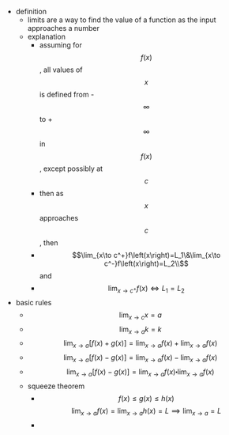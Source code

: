 - definition
	- limits are a way to find the value of a function as the input approaches a number
	- explanation
		- assuming for $$f\left(x\right)$$,  all values of $$x$$ is defined from -$$\infty$$ to +$$\infty$$ in $$f\left(x\right)$$, except possibly at $$c$$
		- then as $$x$$ approaches $$c$$, then
		- $$\lim_{x\to c^+}f\left(x\right)=L_1\&\lim_{x\to c^-}f\left(x\right)=L_2\\$$
		                                                                                and
		- $$\lim_{x\to c^+}f\left(x\right) \iff L_1 = L_2$$
- basic rules
	- $$\lim_{x\to c}x=a$$
	- $$\lim_{x\to a}k=k$$
	- $$\lim_{x\to a}[f \left(x\right)+g \left(x\right)] = \lim_{x\to a}f \left(x\right)+\lim_{x\to a}f \left(x\right)$$
	- $$\lim_{x\to a}[f \left(x\right)-g \left(x\right)] = \lim_{x\to a}f \left(x\right)-\lim_{x\to a}f \left(x\right)$$
	- $$\lim_{x\to a}[f \left(x\right)-g \left(x\right)] = \lim_{x\to a}f \left(x\right)\centerdot\lim_{x\to a}f \left(x\right)$$
	- squeeze theorem
		- $$f(x)\leq g(x)\leq h(x)$$
		  $$ \lim_{x\to a}f(x)=\lim_{x\to a}h(x)=L\implies\lim_{x\to a}=L$$
		- $$$$